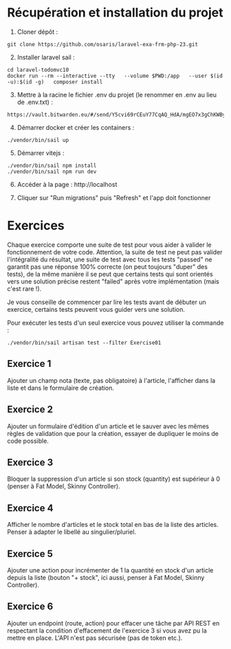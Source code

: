 # Récupération et installation du projet

1. Cloner dépôt :

```
git clone https://github.com/osaris/laravel-exa-frm-php-23.git
```

2. Installer laravel sail :

```
cd laravel-todomvc10
docker run --rm --interactive --tty   --volume $PWD:/app   --user $(id -u):$(id -g)   composer install
```

3. Mettre à la racine le fichier .env du projet (le renommer en .env au lieu de .env.txt) :

```
https://vault.bitwarden.eu/#/send/Y5cvi69rCEuY77CqAQ_HdA/mgEO7x3gChKWBykqPbqnHA
```

4. Démarrer docker et créer les containers :

```
./vendor/bin/sail up
```

5. Démarrer vitejs :

```
./vendor/bin/sail npm install
./vendor/bin/sail npm run dev
```

6. Accéder à la page : http://localhost

7. Cliquer sur "Run migrations" puis "Refresh" et l'app doit fonctionner

# Exercices

Chaque exercice comporte une suite de test pour vous aider à valider le fonctionnement de votre code. Attention, la suite de test ne peut pas valider l'intégralité du résultat, une suite de test avec tous les tests "passed" ne garantit pas une réponse 100% correcte (on peut toujours "duper" des tests), de la même manière il se peut que certains tests qui sont orientés vers une solution précise restent "failed" après votre implémentation (mais c'est rare !).

Je vous conseille de commencer par lire les tests avant de débuter un exercice, certains tests peuvent vous guider vers une solution.

Pour exécuter les tests d'un seul exercice vous pouvez utiliser la commande :

```
./vendor/bin/sail artisan test --filter Exercise01
```

## Exercice 1

Ajouter un champ nota (texte, pas obligatoire) à l'article, l'afficher dans la liste et dans le formulaire de création.

## Exercice 2

Ajouter un formulaire d'édition d'un article et le sauver avec les mêmes règles de validation que pour la création, essayer de dupliquer le moins de code possible.

## Exercice 3

Bloquer la suppression d'un article si son stock (quantity) est supérieur à 0 (penser à Fat Model, Skinny Controller).

## Exercice 4

Afficher le nombre d'articles et le stock total en bas de la liste des articles. Penser à adapter le libellé au singulier/pluriel.

## Exercice 5

Ajouter une action pour incrémenter de 1 la quantité en stock d'un article depuis la liste (bouton "+ stock", ici aussi, penser à Fat Model, Skinny Controller).

## Exercice 6

Ajouter un endpoint (route, action) pour effacer une tâche par API REST en respectant la condition d'effacement de l'exercice 3 si vous avez pu la mettre en place. 
L'API n'est pas sécurisée (pas de token etc.).